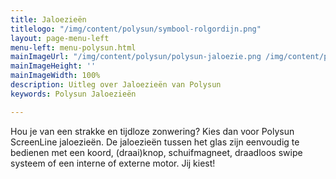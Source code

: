 ```yaml
---
title: Jaloezieën
titlelogo: "/img/content/polysun/symbool-rolgordijn.png"
layout: page-menu-left
menu-left: menu-polysun.html
mainImageUrl: "/img/content/polysun/polysun-jaloezie.png /img/content/polysun/polysun-jaloezie.png"
mainImageHeight: ''
mainImageWidth: 100%
description: Uitleg over Jaloezieën van Polysun
keywords: Polysun Jaloezieën

---
```

Hou je van een strakke en tijdloze zonwering? Kies dan voor Polysun ScreenLine jaloezieën.
De jaloezieën tussen het glas zijn eenvoudig te bedienen met een koord, (draai)knop, schuifmagneet, draadloos swipe systeem of een interne of externe motor.
Jij kiest!